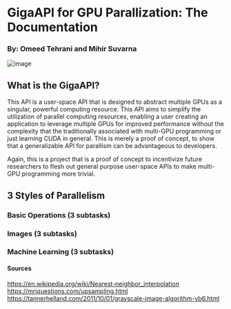 # GigaAPI for GPU Parallization: The Documentation 

### By: Omeed Tehrani and Mihir Suvarna

![image](https://github.com/msuv08/parallel-gpus/assets/61725820/56c7c852-fdf4-4d9e-833a-d61648ddad51)


## What is the GigaAPI?

This API is a user-space API that is designed to abstract multiple GPUs as a singular, 
powerful computing resource. This API aims to simplify the utilization of parallel computing 
resources, enabling a user creating an application to leverage multiple GPUs for improved 
performance without the complexity that the traditionally associated with multi-GPU programming 
or just learning CUDA in general. This is merely a proof of concept, to show that a generalizable
API for parallism can be advantageous to developers. 

Again, this is a project that is a proof of concept to incentivize future researchers to
flesh out general purpose user-space APIs to make multi-GPU programming more trivial.

## 3 Styles of Parallelism

### Basic Operations (3 subtasks)

### Images (3 subtasks)

### Machine Learning (3 subtasks)

#### Sources
https://en.wikipedia.org/wiki/Nearest-neighbor_interpolation
https://mriquestions.com/upsampling.html
https://tannerhelland.com/2011/10/01/grayscale-image-algorithm-vb6.html
